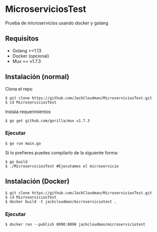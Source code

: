 # MicroserviciosTest
Prueba de microservicios usando docker y golang
## Requisitos
- Golang >=1.13
- Docker (opcional)
- Mux == v1.7.3
## Instalación (normal)
Clona el repo

    $ git clone https://github.com/JackCloudman/MicroserviciosTest.git
    $ cd MicroserviciosTest
Instala requerimientos

    $ go get github.com/gorilla/mux v1.7.3
### Ejecutar

    $ go run main.go
  Si lo prefieres puedes compilarlo de la siguiente forma:


    $ go build
    $ ./MicroserviciosTest #Ejecutamos el microservicio
## Instalación (Docker)
    $ git clone https://github.com/JackCloudman/MicroserviciosTest.git
    $ cd MicroserviciosTest
    $ docker build -t jackcloudman/microserviciotest .
### Ejecutar
    $ docker run --publish 8090:8090 jackcloudman/microserviciotest
